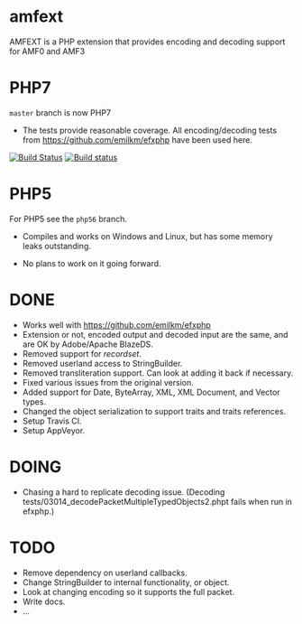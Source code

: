 amfext
======

AMFEXT is a PHP extension that provides encoding and decoding support for AMF0 and AMF3

# PHP7

`master` branch is now PHP7

* The tests provide reasonable coverage. All encoding/decoding tests from https://github.com/emilkm/efxphp have been used here.


[![Build Status](https://travis-ci.org/emilkm/amfext.svg?branch=master)](https://travis-ci.org/emilkm/amfext)
[![Build status](https://ci.appveyor.com/api/projects/status/om63glh4g24gi1p9/branch/master?svg=true)](https://ci.appveyor.com/project/emilkm/amfext/branch/master)

# PHP5

For PHP5 see the `php56` branch.

* Compiles and works on Windows and Linux, but has some memory leaks outstanding.

* No plans to work on it going forward.

# DONE

* Works well with https://github.com/emilkm/efxphp
* Extension or not, encoded output and decoded input are the same, and are OK by Adobe/Apache BlazeDS.
* Removed support for _recordset_.
* Removed userland access to StringBuilder.
* Removed transliteration support. Can look at adding it back if necessary.
* Fixed various issues from the original version.
* Added support for Date, ByteArray, XML, XML Document, and Vector types.
* Changed the object serialization to support traits and traits references.
* Setup Travis CI.
* Setup AppVeyor.

# DOING

* Chasing a hard to replicate decoding issue. (Decoding tests/03014_decodePacketMultipleTypedObjects2.phpt fails when run in efxphp.)

# TODO

* Remove dependency on userland callbacks.
* Change StringBuilder to internal functionality, or object.
* Look at changing encoding so it supports the full packet.
* Write docs.
* ...



